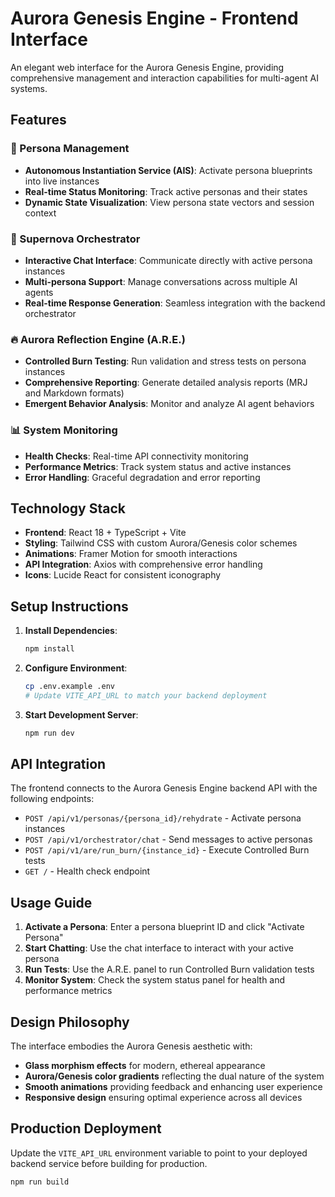 # Aurora Genesis Engine - Frontend Interface

An elegant web interface for the Aurora Genesis Engine, providing comprehensive management and interaction capabilities for multi-agent AI systems.

## Features

### 🤖 Persona Management
- **Autonomous Instantiation Service (AIS)**: Activate persona blueprints into live instances
- **Real-time Status Monitoring**: Track active personas and their states
- **Dynamic State Visualization**: View persona state vectors and session context

### 💬 Supernova Orchestrator
- **Interactive Chat Interface**: Communicate directly with active persona instances
- **Multi-persona Support**: Manage conversations across multiple AI agents
- **Real-time Response Generation**: Seamless integration with the backend orchestrator

### 🔥 Aurora Reflection Engine (A.R.E.)
- **Controlled Burn Testing**: Run validation and stress tests on persona instances
- **Comprehensive Reporting**: Generate detailed analysis reports (MRJ and Markdown formats)
- **Emergent Behavior Analysis**: Monitor and analyze AI agent behaviors

### 📊 System Monitoring
- **Health Checks**: Real-time API connectivity monitoring
- **Performance Metrics**: Track system status and active instances
- **Error Handling**: Graceful degradation and error reporting

## Technology Stack

- **Frontend**: React 18 + TypeScript + Vite
- **Styling**: Tailwind CSS with custom Aurora/Genesis color schemes
- **Animations**: Framer Motion for smooth interactions
- **API Integration**: Axios with comprehensive error handling
- **Icons**: Lucide React for consistent iconography

## Setup Instructions

1. **Install Dependencies**:
   ```bash
   npm install
   ```

2. **Configure Environment**:
   ```bash
   cp .env.example .env
   # Update VITE_API_URL to match your backend deployment
   ```

3. **Start Development Server**:
   ```bash
   npm run dev
   ```

## API Integration

The frontend connects to the Aurora Genesis Engine backend API with the following endpoints:

- `POST /api/v1/personas/{persona_id}/rehydrate` - Activate persona instances
- `POST /api/v1/orchestrator/chat` - Send messages to active personas
- `POST /api/v1/are/run_burn/{instance_id}` - Execute Controlled Burn tests
- `GET /` - Health check endpoint

## Usage Guide

1. **Activate a Persona**: Enter a persona blueprint ID and click "Activate Persona"
2. **Start Chatting**: Use the chat interface to interact with your active persona
3. **Run Tests**: Use the A.R.E. panel to run Controlled Burn validation tests
4. **Monitor System**: Check the system status panel for health and performance metrics

## Design Philosophy

The interface embodies the Aurora Genesis aesthetic with:
- **Glass morphism effects** for modern, ethereal appearance
- **Aurora/Genesis color gradients** reflecting the dual nature of the system
- **Smooth animations** providing feedback and enhancing user experience
- **Responsive design** ensuring optimal experience across all devices

## Production Deployment

Update the `VITE_API_URL` environment variable to point to your deployed backend service before building for production.

```bash
npm run build
```